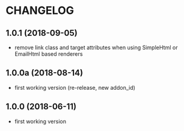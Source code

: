 CHANGELOG
=========

1.0.1 (2018-09-05)
-------------------

* remove link class and target attributes when using SimpleHtml or EmailHtml based renderers

1.0.0a (2018-08-14)
-------------------

* first working version (re-release, new addon_id)

1.0.0 (2018-06-11)
------------------

* first working version
